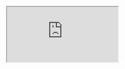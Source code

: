 <!-- <embed type="text/html" src="https://mapbiomas-brazil.github.io/" width="500" height="200"> -->
<iframe src="https://mapbiomas-brazil.github.io/"></iframe>
<!-- ### Hi there 👋

<!--
**mapbiomas-brazil/mapbiomas-brazil** is a ✨ _special_ ✨ repository because its `README.md` (this file) appears on your GitHub profile.

Here are some ideas to get you started:

- 🔭 I’m currently working on ...
- 🌱 I’m currently learning ...
- 👯 I’m looking to collaborate on ...
- 🤔 I’m looking for help with ...
- 💬 Ask me about ...
- 📫 How to reach me: ...
- 😄 Pronouns: ...
- ⚡ Fun fact: ...
-->
